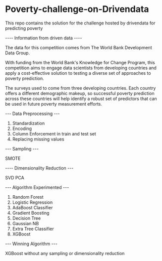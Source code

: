 # Poverty-challenge-on-Drivendata

This repo contains the solution for the challenge hosted by drivendata for predicting poverty

---- Information from driven data ----

The data for this competition comes from The World Bank Development Data Group.

With funding from the World Bank's Knowledge for Change Program, this competition aims to engage data scientists from developing countries and apply a cost-effective solution to testing a diverse set of approaches to poverty prediction.

The surveys used to come from three developing countries. Each country offers a different demographic makeup, so successful poverty prediction across these countries will help identify a robust set of predictors that can be used in future poverty measurement efforts.

--- Data Preprocessing ---

1. Standardization
2. Encoding
3. Column Enforcement in train and test set
4. Replacing missing values

--- Sampling ---

SMOTE

---- Dimensionality Reduction ---

SVD
PCA

--- Algorithm Experimented ---

1. Random Forest
2. Logistic Regression
3. AdaBoost Classifier
4. Gradient Boosting
5. Decision Tree
6. Gaussian NB
7. Extra Tree Classifier
8. XGBoost

--- Winning Algorithm ---

XGBoost without any sampling or dimensionality reduction
